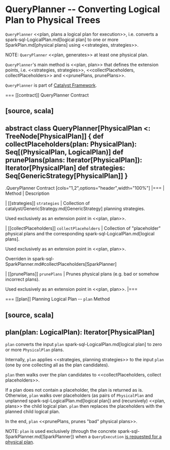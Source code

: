 # QueryPlanner -- Converting Logical Plan to Physical Trees

`QueryPlanner` <<plan, plans a logical plan for execution>>, i.e. converts a spark-sql-LogicalPlan.md[logical plan] to one or more SparkPlan.md[physical plans] using <<strategies, strategies>>.

NOTE: `QueryPlanner` <<plan, generates>> at least one physical plan.

``QueryPlanner``'s main method is <<plan, plan>> that defines the extension points, i.e. <<strategies, strategies>>, <<collectPlaceholders, collectPlaceholders>> and <<prunePlans, prunePlans>>.

`QueryPlanner` is part of [Catalyst Framework](index.md).

=== [[contract]] QueryPlanner Contract

[source, scala]
----
abstract class QueryPlanner[PhysicalPlan <: TreeNode[PhysicalPlan]] {
  def collectPlaceholders(plan: PhysicalPlan): Seq[(PhysicalPlan, LogicalPlan)]
  def prunePlans(plans: Iterator[PhysicalPlan]): Iterator[PhysicalPlan]
  def strategies: Seq[GenericStrategy[PhysicalPlan]]
}
----

.QueryPlanner Contract
[cols="1,2",options="header",width="100%"]
|===
| Method
| Description

| [[strategies]] `strategies`
| Collection of catalyst/GenericStrategy.md[GenericStrategy] planning strategies.

Used exclusively as an extension point in <<plan, plan>>.

| [[collectPlaceholders]] `collectPlaceholders`
| Collection of "placeholder" physical plans and the corresponding spark-sql-LogicalPlan.md[logical plans].

Used exclusively as an extension point in <<plan, plan>>.

Overriden in spark-sql-SparkPlanner.md#collectPlaceholders[SparkPlanner]

| [[prunePlans]] `prunePlans`
| Prunes physical plans (e.g. bad or somehow incorrect plans).

Used exclusively as an extension point in <<plan, plan>>.
|===

=== [[plan]] Planning Logical Plan -- `plan` Method

[source, scala]
----
plan(plan: LogicalPlan): Iterator[PhysicalPlan]
----

`plan` converts the input `plan` spark-sql-LogicalPlan.md[logical plan] to zero or more `PhysicalPlan` plans.

Internally, `plan` applies <<strategies, planning strategies>> to the input `plan` (one by one collecting all as the plan candidates).

`plan` then walks over the plan candidates to <<collectPlaceholders, collect placeholders>>.

If a plan does not contain a placeholder, the plan is returned as is. Otherwise, `plan` walks over placeholders (as pairs of `PhysicalPlan` and unplanned spark-sql-LogicalPlan.md[logical plan]) and (recursively) <<plan, plans>> the child logical plan. `plan` then replaces the placeholders with the planned child logical plan.

In the end, `plan` <<prunePlans, prunes "bad" physical plans>>.

NOTE: `plan` is used exclusively (through the concrete spark-sql-SparkPlanner.md[SparkPlanner]) when a `QueryExecution` [is requested for a physical plan](../QueryExecution.md#sparkPlan).
